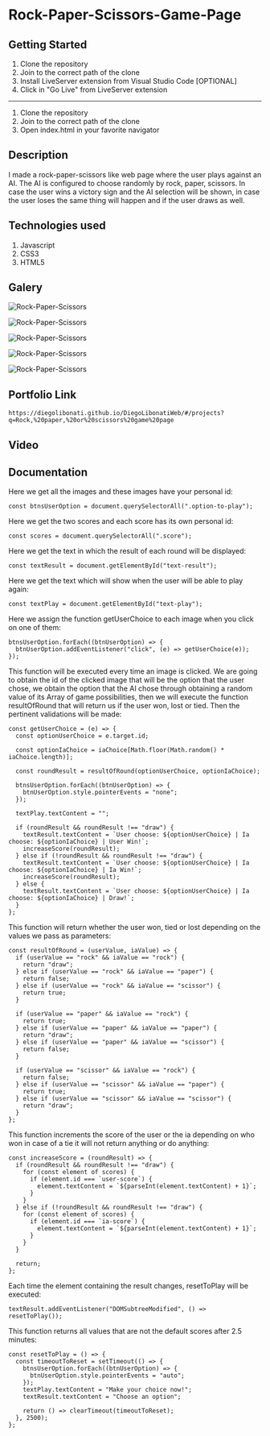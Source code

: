 # Rock-Paper-Scissors-Game-Page

## Getting Started

1. Clone the repository
2. Join to the correct path of the clone
3. Install LiveServer extension from Visual Studio Code [OPTIONAL]
4. Click in "Go Live" from LiveServer extension

---

1. Clone the repository
2. Join to the correct path of the clone
3. Open index.html in your favorite navigator

## Description

I made a rock-paper-scissors like web page where the user plays against an AI. The AI is configured to choose randomly by rock, paper, scissors. In case the user wins a victory sign and the AI selection will be shown, in case the user loses the same thing will happen and if the user draws as well.

## Technologies used

1. Javascript
2. CSS3
3. HTML5

## Galery

![Rock-Paper-Scissors](https://raw.githubusercontent.com/DiegoLibonati/DiegoLibonatiWeb/main/data/projects/Javascript/Imagenes/rcs2-0.jpg)

![Rock-Paper-Scissors](https://raw.githubusercontent.com/DiegoLibonati/DiegoLibonatiWeb/main/data/projects/Javascript/Imagenes/rcs2-1.jpg)

![Rock-Paper-Scissors](https://raw.githubusercontent.com/DiegoLibonati/DiegoLibonatiWeb/main/data/projects/Javascript/Imagenes/rcs2-2.jpg)

![Rock-Paper-Scissors](https://raw.githubusercontent.com/DiegoLibonati/DiegoLibonatiWeb/main/data/projects/Javascript/Imagenes/rcs2-3.jpg)

![Rock-Paper-Scissors](https://raw.githubusercontent.com/DiegoLibonati/DiegoLibonatiWeb/main/data/projects/Javascript/Imagenes/rcs2-4.jpg)

## Portfolio Link

`https://diegolibonati.github.io/DiegoLibonatiWeb/#/projects?q=Rock,%20paper,%20or%20scissors%20game%20page`

## Video

## Documentation

Here we get all the images and these images have your personal id:

```
const btnsUserOption = document.querySelectorAll(".option-to-play");
```

Here we get the two scores and each score has its own personal id:

```
const scores = document.querySelectorAll(".score");
```

Here we get the text in which the result of each round will be displayed:

```
const textResult = document.getElementById("text-result");
```

Here we get the text which will show when the user will be able to play again:

```
const textPlay = document.getElementById("text-play");
```

Here we assign the function getUserChoice to each image when you click on one of them:

```
btnsUserOption.forEach((btnUserOption) => {
  btnUserOption.addEventListener("click", (e) => getUserChoice(e));
});
```

This function will be executed every time an image is clicked. We are going to obtain the id of the clicked image that will be the option that the user chose, we obtain the option that the AI chose through obtaining a random value of its Array of game possibilities, then we will execute the function resultOfRound that will return us if the user won, lost or tied. Then the pertinent validations will be made:

```
const getUserChoice = (e) => {
  const optionUserChoice = e.target.id;

  const optionIaChoice = iaChoice[Math.floor(Math.random() * iaChoice.length)];

  const roundResult = resultOfRound(optionUserChoice, optionIaChoice);

  btnsUserOption.forEach((btnUserOption) => {
    btnUserOption.style.pointerEvents = "none";
  });

  textPlay.textContent = "";

  if (roundResult && roundResult !== "draw") {
    textResult.textContent = `User choose: ${optionUserChoice} | Ia choose: ${optionIaChoice} | User Win!`;
    increaseScore(roundResult);
  } else if (!roundResult && roundResult !== "draw") {
    textResult.textContent = `User choose: ${optionUserChoice} | Ia choose: ${optionIaChoice} | Ia Win!`;
    increaseScore(roundResult);
  } else {
    textResult.textContent = `User choose: ${optionUserChoice} | Ia choose: ${optionIaChoice} | Draw!`;
  }
};
```

This function will return whether the user won, tied or lost depending on the values we pass as parameters:

```
const resultOfRound = (userValue, iaValue) => {
  if (userValue == "rock" && iaValue == "rock") {
    return "draw";
  } else if (userValue == "rock" && iaValue == "paper") {
    return false;
  } else if (userValue == "rock" && iaValue == "scissor") {
    return true;
  }

  if (userValue == "paper" && iaValue == "rock") {
    return true;
  } else if (userValue == "paper" && iaValue == "paper") {
    return "draw";
  } else if (userValue == "paper" && iaValue == "scissor") {
    return false;
  }

  if (userValue == "scissor" && iaValue == "rock") {
    return false;
  } else if (userValue == "scissor" && iaValue == "paper") {
    return true;
  } else if (userValue == "scissor" && iaValue == "scissor") {
    return "draw";
  }
};
```

This function increments the score of the user or the ia depending on who won in case of a tie it will not return anything or do anything:

```
const increaseScore = (roundResult) => {
  if (roundResult && roundResult !== "draw") {
    for (const element of scores) {
      if (element.id === `user-score`) {
        element.textContent = `${parseInt(element.textContent) + 1}`;
      }
    }
  } else if (!roundResult && roundResult !== "draw") {
    for (const element of scores) {
      if (element.id === `ia-score`) {
        element.textContent = `${parseInt(element.textContent) + 1}`;
      }
    }
  }

  return;
};
```

Each time the element containing the result changes, resetToPlay will be executed:

```
textResult.addEventListener("DOMSubtreeModified", () => resetToPlay());
```

This function returns all values that are not the default scores after 2.5 minutes:

```
const resetToPlay = () => {
  const timeoutToReset = setTimeout(() => {
    btnsUserOption.forEach((btnUserOption) => {
      btnUserOption.style.pointerEvents = "auto";
    });
    textPlay.textContent = "Make your choice now!";
    textResult.textContent = "Choose an option";

    return () => clearTimeout(timeoutToReset);
  }, 2500);
};
```
